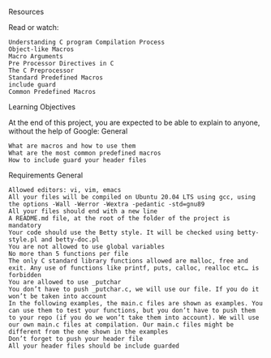 
Resources

Read or watch:

    Understanding C program Compilation Process
    Object-like Macros
    Macro Arguments
    Pre Processor Directives in C
    The C Preprocessor
    Standard Predefined Macros
    include guard
    Common Predefined Macros

Learning Objectives

At the end of this project, you are expected to be able to explain to anyone, without the help of Google:
General

    What are macros and how to use them
    What are the most common predefined macros
    How to include guard your header files

Requirements
General

    Allowed editors: vi, vim, emacs
    All your files will be compiled on Ubuntu 20.04 LTS using gcc, using the options -Wall -Werror -Wextra -pedantic -std=gnu89
    All your files should end with a new line
    A README.md file, at the root of the folder of the project is mandatory
    Your code should use the Betty style. It will be checked using betty-style.pl and betty-doc.pl
    You are not allowed to use global variables
    No more than 5 functions per file
    The only C standard library functions allowed are malloc, free and exit. Any use of functions like printf, puts, calloc, realloc etc… is forbidden
    You are allowed to use _putchar
    You don’t have to push _putchar.c, we will use our file. If you do it won’t be taken into account
    In the following examples, the main.c files are shown as examples. You can use them to test your functions, but you don’t have to push them to your repo (if you do we won’t take them into account). We will use our own main.c files at compilation. Our main.c files might be different from the one shown in the examples
    Don’t forget to push your header file
    All your header files should be include guarded

